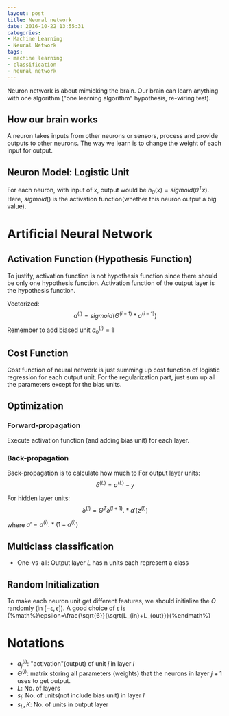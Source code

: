 ```yaml
---
layout: post
title: Neural network
date: 2016-10-22 13:55:31
categories: 
- Machine Learning
- Neural Network
tags:
- machine learning
- classification
- neural network
---
```


Neuron network is about mimicking the brain. Our brain can learn anything with one algorithm ("one learning algorithm" hypothesis, re-wiring test).

## How our brain works
A neuron takes inputs from other neurons or sensors, process and provide outputs to other neurons. The way we learn is to change the weight of each input for output.

## Neuron Model: Logistic Unit
For each neuron, with input of $x$, output would be $h_\theta(x)=sigmoid(\theta^Tx)$. Here, $sigmoid()$ is the activation function(whether this neuron output a big value).


# Artificial Neural Network

## Activation Function (Hypothesis Function)
To justify, activation function is not hypothesis function since there should be only one hypothesis function. Activation function of the output layer is the hypothesis function.

Vectorized:
$$
a^{(i)}=sigmoid(\Theta^{(i-1)}*a^{(i-1)})
$$

Remember to add biased unit $a^{(i)}_0=1$

## Cost Function
Cost function of neural network is just summing up cost function of logistic regression for each output unit.
For the regularization part, just sum up all the parameters except for the bias units.

## Optimization
### Forward-propagation
Execute activation function (and adding bias unit) for each layer.

### Back-propagation
Back-propagation is to calculate how much to 
For output layer units:
$$
\delta^{(L)}=a^{(L)}-y
$$

For hidden layer units:
$$
\delta^{(l)}=\Theta^T\delta^{(l+1)}.*a'(z^{(l)})
$$

where $a'=a^{(i)}.*(1-a^{(i)})$


## Multiclass classification
- One-vs-all: Output layer $L$ has n units each represent a class

## Random Initialization
To make each neuron unit get different features, we should initialize the $\Theta$ randomly (in $[-\epsilon, \epsilon]$).
A good choice of $\epsilon$ is {%math%}\epsilon=\frac{\sqrt{6}}{\sqrt{L_{in}+L_{out}}}{%endmath%}

# Notations
- $a^{(i)}_j$: "activation"(output) of unit $j$ in layer $i$
- $\Theta^{(j)}$: matrix storing all parameters (weights) that the neurons in layer $j+1$ uses to get output.
- $L$: No. of layers
- $s_l$: No. of units(not include bias unit) in layer $l$
- $s_L, K$: No. of units in output layer
